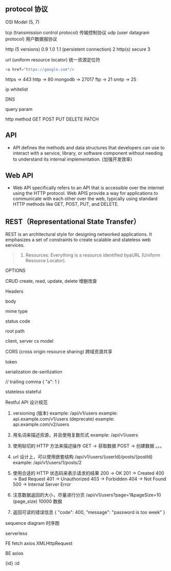 ## protocol 协议

OSI Model (5, 7)

tcp (transmission control protocol) 传输控制协议
udp (user datagram protocol) 用户数据报协议

http (5 versions)
0.9
1.0
1.1 (persistent connection)
2 http(s) secure
3

url (uniform resource locator) 统一资源定位符
```js
<a href="https://google.com"/>
```


https -> 443
http -> 80
mongodb -> 27017
ftp -> 21
smtp -> 25

ip whitelist

DNS

query param

http method
GET
POST
PUT
DELETE
PATCH

## API
  - API defines the methods and data structures that developers can use to interact with a service, library, or software component without needing to understand its internal implementation. (加强开发效率)

## Web API
  - Web API specifically refers to an API that is accessible over the internet using the HTTP protocol. Web APIS provide a way for applications to communicate with each other over the web, typically using standard HTТР methods like GET, POST, PUT, and DELETE.

## REST（Representational State Transfer）
 REST is an architectural style for designing networked applications. It emphasizes a set of constraints to create scalable and stateless web services.

> 1. Resources: Everything is a resource identified byaURL (Uniform Resource Locator).

OPTIONS

CRUD
create, read, update, delete
增删改查

Headers

body

mime type

status code

root path

client, server
cs model

CORS (cross origin resource sharing) 跨域资源共享

token

serialization
de-serilization

// trailing comma
{
"a": 1
}

stateless
stateful

Restful API 设计规范

1. versioning (版本)
   example: /api/v1/users
   example: api.example.com/v1/users (deprecate)
   example: api.example.com/v2/users

2. 用名词来描述资源，并且使用复数形式
   example: /api/v1/users

3. 使用贴切的 HTTP 方法来描述操作
   GET -> 获取数据
   POST -> 创建数据
   。。。

4. url 设计上，可以使用嵌套结构
   /api/v1/users/{userId}/posts/{postId}
   example: /api/v1/users/1/posts/2

5. 使用合适的 HTTP 状态码来表示请求的结果
   200 -> OK
   201 -> Created
   400 -> Bad Request
   401 -> Unauthorized
   403 -> Forbidden
   404 -> Not Found
   500 -> Internal Server Error

6. 注意数据返回的大小，尽量进行分页
   /api/v1/users?page=1&pageSize=10 (page_size)
   10000 数据

7. 返回可读的错误信息
   {
   "code": 400,
   "message": "password is too week"
   }

sequence diagram
时序图

serverless

FE
fetch
axios
XMLHttpRequest

BE
axios

{id}
:id
